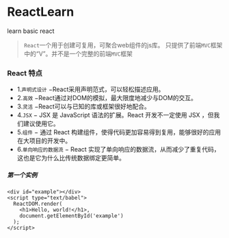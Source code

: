 # ReactLearn
learn basic react 

>`React`一个用于创建可复用，可聚合web组件的js库。 只提供了前端`MVC`框架中的“V”。并不是一个完整的前端`MVC`框架

### React 特点
- 1.`声明式设计` −React采用声明范式，可以轻松描述应用。
- 2.`高效` −React通过对DOM的模拟，最大限度地减少与DOM的交互。
- 3.`灵活` −React可以与已知的库或框架很好地配合。
- 4.`JSX` − JSX 是 JavaScript 语法的扩展。React 开发不一定使用 JSX ，但我们建议使用它。
- 5.`组件` − 通过 React 构建组件，使得代码更加容易得到复用，能够很好的应用在大项目的开发中。
- 6.`单向响应的数据流` − React 实现了单向响应的数据流，从而减少了重复代码，这也是它为什么比传统数据绑定更简单。

##### 第一个实例

```
<div id="example"></div>
<script type="text/babel">
  ReactDOM.render(
    <h1>Hello, world!</h1>,
    document.getElementById('example')
  );
</script>
```
